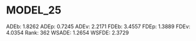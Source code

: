 # MODEL_25

ADEb: 1.8262
ADEp: 0.7245
ADEv: 2.2171
FDEb: 3.4557
FDEp: 1.3889
FDEv: 4.0354
Rank: 362
WSADE: 1.2654
WSFDE: 2.3729